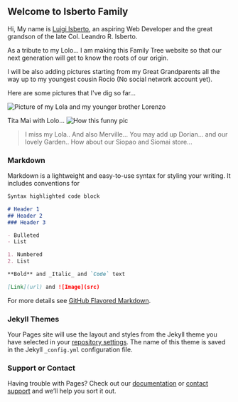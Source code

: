 ## Welcome to Isberto Family

Hi, My name is [Luigi Isberto](https://www.facebook.com/luigi.isberto), an aspiring Web Developer and the great grandson of the late Col. Leandro R. Isberto.

As a tribute to my Lolo... I am making this Family Tree website so that our next generation will get to know the roots of our origin.

I will be also adding pictures starting from my Great Grandparents all the way up to my youngest cousin Rocio (No social network account yet).

Here are some pictures that I've dig so far...

![Picture of my Lola and my younger brother Lorenzo](https://scontent.fmnl4-1.fna.fbcdn.net/v/t1.0-9/41127_1618216535222_1622566_n.jpg?oh=750068353fa34125950640437a0f5e38&oe=5A772CDA)


Tita Mai with Lolo...
![How this funny pic](http://globalnation.inquirer.net/files/2013/09/01_Isbertos1.jpg)



>I miss my Lola..
>And also Merville...
>You may add up Dorian...
>and our lovely Garden..
>How about our Siopao and Siomai store...




### Markdown

Markdown is a lightweight and easy-to-use syntax for styling your writing. It includes conventions for

```markdown
Syntax highlighted code block

# Header 1
## Header 2
### Header 3

- Bulleted
- List

1. Numbered
2. List

**Bold** and _Italic_ and `Code` text

[Link](url) and ![Image](src)
```

For more details see [GitHub Flavored Markdown](https://guides.github.com/features/mastering-markdown/).

### Jekyll Themes

Your Pages site will use the layout and styles from the Jekyll theme you have selected in your [repository settings](https://github.com/icebert04/isbertofamily/settings). The name of this theme is saved in the Jekyll `_config.yml` configuration file.

### Support or Contact

Having trouble with Pages? Check out our [documentation](https://help.github.com/categories/github-pages-basics/) or [contact support](https://github.com/contact) and we’ll help you sort it out.
